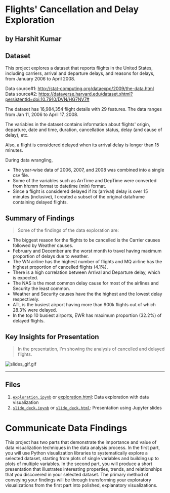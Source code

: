 # Flights' Cancellation and Delay Exploration
## by Harshit Kumar


## Dataset

This project explores a dataset that reports flights in the United States, including carriers, arrival and departure delays, and reasons for delays, from January 2006 to April 2008.

Data source#1: http://stat-computing.org/dataexpo/2009/the-data.html  
Data source#2: https://dataverse.harvard.edu/dataset.xhtml?persistentId=doi:10.7910/DVN/HG7NV7#

The dataset has 16,984,354 flight details with 29 features. The data ranges from Jan 11, 2006 to April 17, 2008.

The variables in the dataset contains information about flights' origin, departure, date and time, duration, cancellation status, delay (and cause of delay), etc.

Also, a flight is considered delayed when its arrival delay is longer than 15 minutes.

During data wrangling,   

* The year-wise data of 2006, 2007, and 2008 was combined into a single csv file.  
* Some of the variables such as ArrTime and DepTime were converted from hh:mm format to datetime (min) format.  
* Since a flight is considered delayed if its (arrival) delay is over 15 minutes (inclusive), I created a subset of the original dataframe containing delayed flights.


## Summary of Findings

> Some of the findings of the data exploration are:

* The biggest reason for the flights to be cancelled is the Carrier causes followed by Weather causes.
* February and December are the worst month to travel having maximum proportion of delays due to weather.
* The WN airline has the highest number of flights and MQ airline has the highest proportion of cancelled flights (4.1%).
* There is a high correlation between Arrival and Departure delay, which is expected.
* The NAS is the most common delay cause for most of the airlines and Security the least common.
* Weather and Security causes have the the highest and the lowest delay respectively.
* ATL is the busiest airport having more than 900k flights out of which 28.3% were delayed.
* In the top 10 busiest airports, EWR has maximum proportion (32.2%) of delayed flights.


## Key Insights for Presentation

> In the presentation, I'm showing the analysis of cancelled and delayed flights.

![slides_gif.gif](slides_gif.gif)

---

## Files

1. [`exploration.ipynb`](https://nbviewer.jupyter.org/github/kHarshit/udacity-nanodegree-projects/blob/master/DAND_data_analyst_nanodegree/p5_communicate_data_findings/exploration.ipynb) or [exploration.html](exploration.html): Data exploration with data visualization
2. [`slide_deck.ipynb`](https://nbviewer.jupyter.org/github/kHarshit/udacity-nanodegree-projects/blob/master/DAND_data_analyst_nanodegree/p5_communicate_data_findings/slide_deck.ipynb) or [`slide_deck.html`](slide_deck.html): Presentation using Jupyter slides


# Communicate Data Findings 

This project has two parts that demonstrate the importance and value of data visualization techniques in the data analysis process. In the first part, you will use Python visualization libraries to systematically explore a selected dataset, starting from plots of single variables and building up to plots of multiple variables. In the second part, you will produce a short presentation that illustrates interesting properties, trends, and relationships that you discovered in your selected dataset. The primary method of conveying your findings will be through transforming your exploratory visualizations from the first part into polished, explanatory visualizations.
